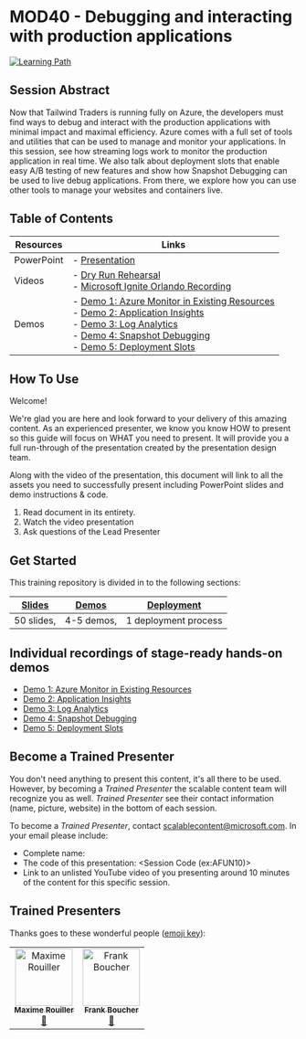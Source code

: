 # MOD40 - Debugging and interacting with production applications

[![Learning Path](https://img.shields.io/badge/Learning%20Path-MOD-fe5e00?logo=microsoft)](https://github.com/microsoft/ignite-learning-paths-training-mod/)

## Session Abstract

Now that Tailwind Traders is running fully on Azure, the developers must find ways to debug and interact with the production applications with minimal impact and maximal efficiency. Azure comes with a full set of tools and utilities that can be used to manage and monitor your applications. In this session, see how streaming logs work to monitor the production application in real time. We also talk about deployment slots that enable easy A/B testing of new features and show how Snapshot Debugging can be used to live debug applications. From there, we explore how you can use other tools to manage your websites and containers live.


## Table of Contents

| Resources         | Links                            |
|-------------------|----------------------------------|
| PowerPoint        | - [Presentation](presentations.md) |
| Videos            | - [Dry Run Rehearsal](https://globaleventcdn.blob.core.windows.net/assets/mod/mod40/MITT-MOD40.mp4) <br/>- [Microsoft Ignite Orlando Recording](https://myignite.techcommunity.microsoft.com/sessions/82991)  |
| Demos             | - [Demo 1: Azure Monitor in Existing Resources](https://github.com/microsoft/ignite-learning-paths-training-mod/blob/main/mod40/demo-scripts/demo-guide.md#demo-1---azure-monitor-in-existing-resources) <br/>- [Demo 2: Application Insights](https://github.com/microsoft/ignite-learning-paths-training-mod/blob/main/mod40/demo-scripts/demo-guide.md#demo-2---application-insights) <br/>- [Demo 3: Log Analytics](https://github.com/microsoft/ignite-learning-paths-training-mod/blob/main/mod40/demo-scripts/demo-guide.md#demo-3---log-analytics) <br/>- [Demo 4: Snapshot Debugging](https://github.com/microsoft/ignite-learning-paths-training-mod/blob/main/mod40/demo-scripts/demo-guide.md#demo-4---snapshot-debugging) <br/>- [Demo 5: Deployment Slots](https://github.com/microsoft/ignite-learning-paths-training-mod/blob/main/mod40/demo-scripts/demo-guide.md#demo-5---deployment-slots) |



## How To Use

Welcome! 

We're glad you are here and look forward to your delivery of this amazing content. As an experienced presenter, we know you know HOW to present so this guide will focus on WHAT you need to present. It will provide you a full run-through of the presentation created by the presentation design team. 

Along with the video of the presentation, this document will link to all the assets you need to successfully present including PowerPoint slides and demo instructions &
code.

1.  Read document in its entirety.
2.  Watch the video presentation
3.  Ask questions of the Lead Presenter


## Get Started

This training repository is divided in to the following sections:

| [Slides](#slides) | [Demos](./demo-scripts/demo-guide.md) | [Deployment](./demo-scripts/provisioning.md) | 
|-------------------|---------------------------|--------------------------------------
| 50 slides, | 4-5 demos, | 1 deployment process



## Individual recordings of stage-ready hands-on demos

  * [Demo 1: Azure Monitor in Existing Resources](https://globaleventcdn.blob.core.windows.net/assets/mod/mod40/MITT-MOD40-Demo1.mp4)
  * [Demo 2: Application Insights](https://globaleventcdn.blob.core.windows.net/assets/mod/mod40/MITT-MOD40-Demo2.mp4)
  * [Demo 3: Log Analytics](https://globaleventcdn.blob.core.windows.net/assets/mod/mod40/MITT-MOD40-Demo3.mp4)
  * [Demo 4: Snapshot Debugging](https://globaleventcdn.blob.core.windows.net/assets/mod/mod40/MITT-MOD40-Demo4.mp4)
  * [Demo 5: Deployment Slots](https://globaleventcdn.blob.core.windows.net/assets/mod/mod40/MITT-MOD40-Demo5.mp4)



## Become a Trained Presenter

You don't need anything to present this content, it's all there to be used. However, by becoming a *Trained Presenter* the scalable content team will recognize you as well. *Trained Presenter* see their contact information (name, picture, website) in the bottom of each session.  
 
To become a *Trained Presenter*, contact [scalablecontent@microsoft.com](mailto:scalablecontent@microsoft.com). In your email please include:

- Complete name:
- The code of this presentation: \<Session Code (ex:AFUN10)\>
- Link to an unlisted YouTube video of you presenting around 10 minutes of the content for this specific session.



## Trained Presenters

Thanks goes to these wonderful people ([emoji key](https://allcontributors.org/docs/en/emoji-key)):

<!-- ALL-CONTRIBUTORS-LIST:START - Do not remove or modify this section -->
<!-- prettier-ignore -->

<table>
<tr>
    <td align="center"><a href="https://blog.maximerouiller.com">
        <img src="https://avatars0.githubusercontent.com/u/209384?s=460&v=4" width="100px;" alt="Maxime Rouiller"/><br />
        <sub><b>Maxime Rouiller</b></sub></a><br />
            <a href="https://github.com/microsoft/ignite-learning-paths-training-mod/commits?author=MaximRouiller" title="Documentation">📖</a> 
    </td>
    <td align="center"><a href="http://cloud5mins.com/">
        <img src="https://avatars2.githubusercontent.com/u/2404846?s=460&v=4" width="100px;" alt="Frank Boucher"/><br />
        <sub><b>Frank Boucher</b></sub></a><br />
            <a href="https://github.com/microsoft/ignite-learning-paths-training-mod/commits?author=fboucher" title="Documentation">📖</a> 
    </td>
</tr></table>

<!-- ALL-CONTRIBUTORS-LIST:END -->







